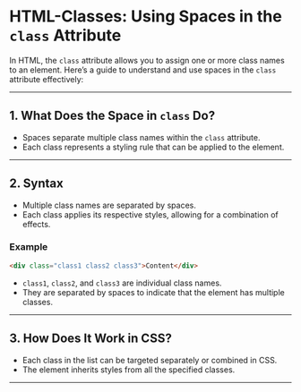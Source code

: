 # HTML-Classes: Using Spaces in the `class` Attribute

In HTML, the `class` attribute allows you to assign one or more class names to an element. Here’s a guide to understand and use spaces in the `class` attribute effectively:

---

## 1. What Does the Space in `class` Do?

- Spaces separate multiple class names within the `class` attribute.
- Each class represents a styling rule that can be applied to the element.

---

## 2. Syntax

- Multiple class names are separated by spaces.
- Each class applies its respective styles, allowing for a combination of effects.

### Example

```html
<div class="class1 class2 class3">Content</div>
```

- `class1`, `class2`, and `class3` are individual class names.
- They are separated by spaces to indicate that the element has multiple classes.

---

## 3. How Does It Work in CSS?

- Each class in the list can be targeted separately or combined in CSS.
- The element inherits styles from all the specified classes.

---
